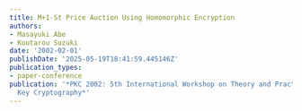 ```yaml
---
title: M+1-St Price Auction Using Homomorphic Encryption
authors:
- Masayuki Abe
- Koutarou Suzuki
date: '2002-02-01'
publishDate: '2025-05-19T18:41:59.445146Z'
publication_types:
- paper-conference
publication: '*PKC 2002: 5th International Workshop on Theory and Practice in Public
  Key Cryptography*'
---
```

